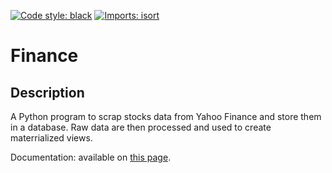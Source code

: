 [![Code style: black](https://img.shields.io/badge/code%20style-black-000000.svg)](https://github.com/psf/black)
[![Imports: isort](https://img.shields.io/badge/%20imports-isort-%231674b1?style=flat&labelColor=ef8336)](https://pycqa.github.io/isort/)



# Finance

## Description

A Python program to scrap stocks data from Yahoo Finance and store them in a database. Raw data are then processed and used to create materrialized views. 

Documentation: available on [this page](https://ahnazary.github.io/Finance/).